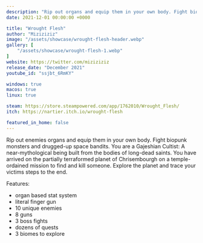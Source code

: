 ```yaml
---
description: "Rip out organs and equip them in your own body. Fight biopunk monsters and drugged-up space bandits. You are a Gajeshian Cultist: A near-mythological being built from the bodies of long-dead saints."
date: 2021-12-01 00:00:00 +0000

title: "Wrought Flesh"
author: "Miziziziz"
image: "/assets/showcase/wrought-flesh-header.webp"
gallery: [
	"/assets/showcase/wrought-flesh-1.webp"
]
website: https://twitter.com/miziziziz
release_date: "December 2021"
youtube_id: "ssjbt_6RmKY"

windows: true
macos: true
linux: true

steam: https://store.steampowered.com/app/1762010/Wrought_Flesh/
itch: https://nartier.itch.io/wrought-flesh

featured_in_home: false
---
```


Rip out enemies organs and equip them in your own body. Fight biopunk monsters and drugged-up space bandits. You are a Gajeshian Cultist: A near-mythological being built from the bodies of long-dead saints. You have arrived on the partially terraformed planet of Chrisembourgh on a temple-ordained mission to find and kill someone. Explore the planet and trace your victims steps to the end.

Features:
- organ based stat system
- literal finger gun
- 10 unique enemies
- 8 guns
- 3 boss fights
- dozens of quests
- 3 biomes to explore 